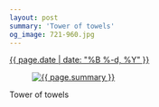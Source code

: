 ```yaml
---
layout: post
summary: 'Tower of towels'
og_image: 721-960.jpg
---
```


<div class="post">
 <time>
  <a href="/721">
   {{ page.date | date: "%B %-d, %Y" }}
  </a>
 </time>
 <a href="/721">
  <figure data-taken="12/27/2017">
   <img alt="{{ page.summary }}" sizes="(min-width: 700px) 50vw, calc(100vw - 2rem)" src="{{ site.assets_url }}/721-480.jpg" srcset="{{ site.assets_url }}/721-240.jpg 240w, {{ site.assets_url }}/721-480.jpg 480w, {{ site.assets_url }}/721-720.jpg 720w, {{ site.assets_url }}/721-960.jpg 960w"/>
  </figure>
 </a>
 <span>
  Tower of towels
 </span>
</div>
